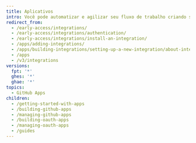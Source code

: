 ```yaml
---
title: Aplicativos
intro: Você pode automatizar e agilizar seu fluxo de trabalho criando seus próprios aplicativos.
redirect_from:
  - /early-access/integrations/
  - /early-access/integrations/authentication/
  - /early-access/integrations/install-an-integration/
  - /apps/adding-integrations/
  - /apps/building-integrations/setting-up-a-new-integration/about-integrations/
  - /apps
  - /v3/integrations
versions:
  fpt: '*'
  ghes: '*'
  ghae: '*'
topics:
  - GitHub Apps
children:
  - /getting-started-with-apps
  - /building-github-apps
  - /managing-github-apps
  - /building-oauth-apps
  - /managing-oauth-apps
  - /guides
---
```


